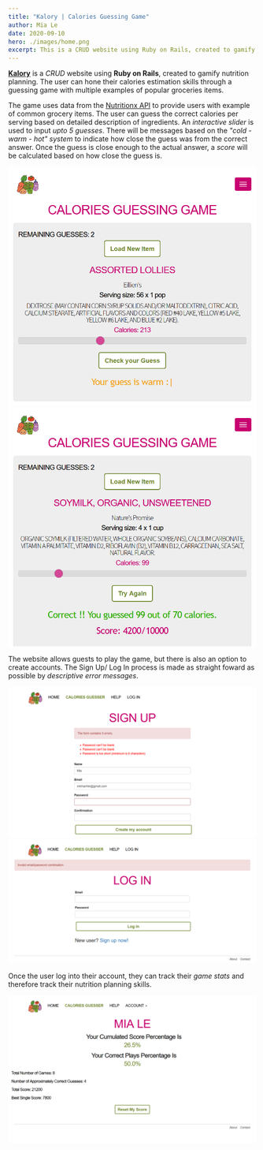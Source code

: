 ```yaml
---
title: "Kalory | Calories Guessing Game"
author: Mia Le
date: 2020-09-10
hero: ./images/home.png
excerpt: This is a CRUD website using Ruby on Rails, created to gamify nutrition planning. The user can hone their calories estimation skills through a guessing game with multiple examples of popular groceries items.
---
```


**[Kalory](https://calories-guessing-game.herokuapp.com/)** is a _CRUD_ website using **Ruby on Rails**, created to gamify nutrition planning. The user can hone their calories estimation skills through a guessing game with multiple examples of popular groceries items.

The game uses data from the [Nutritionx API](https://www.nutritionix.com/database) to provide users with example of common grocery items. The user can guess the correct calories per serving based on detailed description of ingredients. An _interactive slider_ is used to input _upto 5 guesses_. There will be messages based on the _"cold - warm - hot" system_ to indicate how close the guess was from the correct answer. Once the guess is close enough to the actual answer, a _score_ will be calculated based on how close the guess is.

<div className="Image__Small">
  <img
    src="./images/guess-warm.png"
    title="A close guess"
    alt="A close guess results in a score a message saying the guess is warm"
  />
</div>

<div className="Image__Small">
  <img
    src="./images/guess-right.png"
    title="A correct guess"
    alt="A correct guess results in a score being calculated"
  />
</div>

The website allows guests to play the game, but there is also an option to create accounts. The Sign Up/ Log In process is made as straight foward as possible by _descriptive error messages_.

<div className="Image__Small">
  <img
    src="./images/error-signup.png"
    title="Sign up with error"
    alt="Sign Up Screen with errors notifying missed requirements"
  />
</div>

<div className="Image__Small"> 
  <img
    src="./images/error-login.png"
    title="Log In with error"
    alt="Log In Screen with errors notifying missed requirements"
  />
</div>

Once the user log into their account, they can track their _game stats_ and therefore track their nutrition planning skills.

<div className="Image__Small"> 
  <img
    src="./images/account-stats.png"
    title="User Game Statitics"
    alt="Account will display user statistic such as correct percentage, total plays"
  />
</div>
